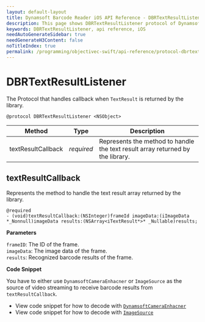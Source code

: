 ```yaml
---
layout: default-layout
title: Dynamsoft Barcode Reader iOS API Reference - DBRTextResultListener
description: This page shows DBRTextResultListener protocol of Dynamsoft Barcode Reader for iOS SDK.
keywords: DBRTextResultListener, api reference, iOS
needAutoGenerateSidebar: true
needGenerateH3Content: false
noTitleIndex: true
permalink: /programming/objectivec-swift/api-reference/protocol-dbrtextresultdelegate.html
---
```


# DBRTextResultListener

The Protocol that handles callback when `TextResult` is returned by the library.

```objc
@protocol DBRTextResultListener <NSObject>
```

| Method | Type | Description |
| ------ | ---- | ----------- |
| textResultCallback | *required* | Represents the method to handle the text result array returned by the library. |

## textResultCallback

Represents the method to handle the text result array returned by the library.

```objc
@required
- (void)textResultCallback:(NSInteger)frameId imageData:(iImageData *_Nonnull)imageData results:(NSArray<iTextResult*>* _Nullable)results;
```

**Parameters**

`frameID`: The ID of the frame.  
`imageData`: The image data of the frame.  
`results`: Recognized barcode results of the frame.

**Code Snippet**

You have to either use `DynamsoftCameraEnhacner` or `ImageSource` as the source of video streaming to receive barcode results from `textResultCallback`.

- View code snippet for how to decode with [`DynamsoftCameraEnhacner`](primary-video.md#setcameraenhancer)
- View code snippet for how to decode with [`ImageSource`](primary-video.md#setimagesource)
